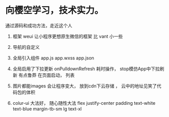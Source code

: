# 向樱空学习，技术实力。
  通过源码和成功方法，走近这个人

1. 框架
  weui 让小程序更想原生微信的框架
  比 vant 小一些
2. 导航的自定义
3. 全局引入组件
    app.js app.wxss app.json
4. 全局启用了下拉更新 onPulldownRefresh
    耗时操作， stop模仿App中下拉刷新
    有点鲁莽 在页面启动， 列表

5. 图片都能images 会让程序变大， 放到cdn下云存储 ， 云中的地址见笑了代码包的体积

6. colur-ui 大法好， 随心随性大法
    flex justify-center padding 
    text-white text-blue 
    margin-tb-sm lg text-xl 